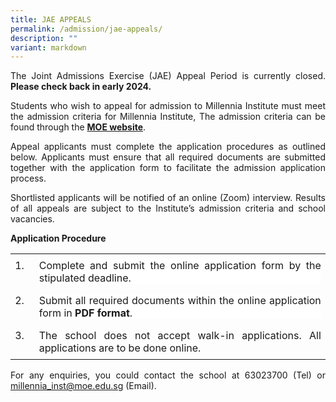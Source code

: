 ```yaml
---
title: JAE APPEALS
permalink: /admission/jae-appeals/
description: ""
variant: markdown
---
```

<p style="text-align:justify;">The Joint Admissions Exercise (JAE) Appeal Period is currently closed. <strong> Please check back in early 2024. </strong></p>
	
  
<p style="text-align:justify;"> 
Students who wish to appeal for admission to Millennia Institute must meet the admission criteria for Millennia Institute, The admission criteria can be found through the&nbsp;<a href="https://www.moe.gov.sg/post-secondary/admissions/jae/admission-criteria/#L1R4" target="_blank" rel="noopener"><strong>MOE website</strong></a>.</p>
  

<p style="text-align:justify;">Appeal applicants must complete the application procedures as outlined below. Applicants must ensure that all required documents are submitted together with the application form to facilitate the admission application process.</p>
  

<p style="text-align:justify;">Shortlisted applicants will be notified of an online (Zoom) interview. Results of all appeals are subject to the Institute’s admission criteria and school vacancies.</p>
<p><strong>Application Procedure</strong></p>

<table class="MsoTableGrid" border="0" cellspacing="0" cellpadding="0" style="border-collapse:collapse;border:none;mso-yfti-tbllook:1184;mso-padding-alt:
 0cm 5.4pt 0cm 5.4pt;mso-border-insideh:none;mso-border-insidev:none"><tbody><tr style="mso-yfti-irow:0;mso-yfti-firstrow:yes"><td width="28" valign="top" style="width:21.05pt;padding:0cm 5.4pt 0cm 5.4pt"><p class="MsoNormal" style="margin-top:6.0pt;margin-right:0cm;margin-bottom:
  6.0pt;margin-left:0cm;text-align:justify;text-justify:inter-ideograph;
  line-height:normal">1.</p></td><td width="595" valign="top" style="width:446.45pt;padding:0cm 5.4pt 0cm 5.4pt"><p class="MsoNormal" style="margin-top:6.0pt;margin-right:0cm;margin-bottom:
  6.0pt;margin-left:0cm;text-align:justify;text-justify:inter-ideograph;
  line-height:normal;background:white">Complete and submit the online application form by the stipulated deadline.</p></td></tr><tr style="mso-yfti-irow:1"><td width="28" valign="top" style="width:21.05pt;padding:0cm 5.4pt 0cm 5.4pt"><p class="MsoNormal" style="margin-top:6.0pt;margin-right:0cm;margin-bottom:
  6.0pt;margin-left:0cm;text-align:justify;text-justify:inter-ideograph;
  line-height:normal">2.</p></td><td width="595" valign="top" style="width:446.45pt;padding:0cm 5.4pt 0cm 5.4pt"><p class="MsoNormal" style="margin-top:6.0pt;margin-right:0cm;margin-bottom:
  6.0pt;margin-left:0cm;text-align:justify;text-justify:inter-ideograph;
  line-height:normal;background:white">Submit all required documents within the online application form in&nbsp;<strong>PDF format</strong>.</p></td></tr><tr style="mso-yfti-irow:2;mso-yfti-lastrow:yes"><td width="28" valign="top" style="width:21.05pt;padding:0cm 5.4pt 0cm 5.4pt"><p class="MsoNormal" style="margin-top:6.0pt;margin-right:0cm;margin-bottom:
  6.0pt;margin-left:0cm;text-align:justify;text-justify:inter-ideograph;
  line-height:normal">3.</p></td><td width="595" valign="top" style="width:446.45pt;padding:0cm 5.4pt 0cm 5.4pt"><p class="MsoNormal" style="margin-top:6.0pt;margin-right:0cm;margin-bottom:
  6.0pt;margin-left:0cm;text-align:justify;text-justify:inter-ideograph;
  line-height:normal">The school does not accept walk-in applications. All applications are to be done online.
	</p></td></tr></tbody></table>

<p style="text-align:justify;">For any enquiries, you could contact the school at 63023700 (Tel) or <a href="mailto:millennia_inst@moe.edu.sg" target="">millennia_inst@moe.edu.sg</a>&nbsp;(Email).</p>